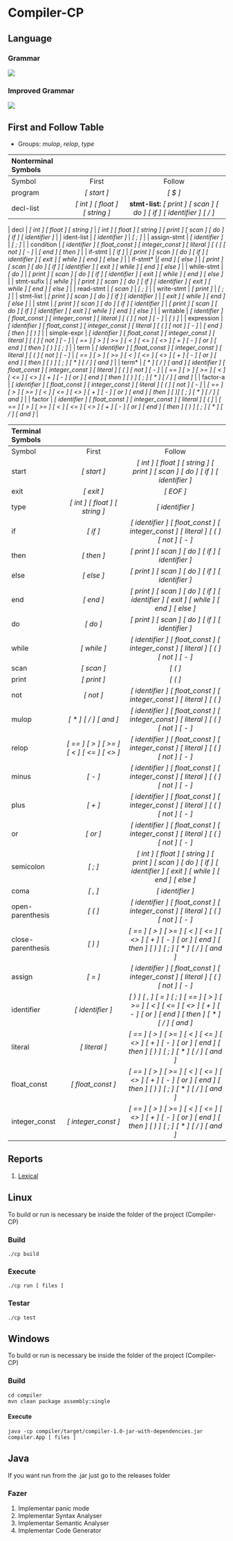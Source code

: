 # Compiler-CP

## Language 

### Grammar

![  ](doc/Grammar.png)

### Improved Grammar

![  ](doc/Grammar_2.png)

## First and Follow Table

* Groups: *mulop*, *relop*, *type*


| **Nonterminal Symbols** |||
| :--- | :---: | :---: |
| Symbol | First  | Follow |
| program | *[ start ]* | *[ $ ]* |
| decl-list | *[ int ]* *[ float ]* *[ string ]* | **stmt-list:**  *[ print ]* *[ scan ]* *[ do ]* *[ if ]* *[ identifier ]* *[ / ]* |

| decl | *[ int ]* *[ float ]* *[ string ]* | *[ int ]* *[ float ]* *[ string ]* *[ print ]* *[ scan ]* *[ do ]* *[ if ]* *[ identifier ]* |
| ident-list | *[ identifier ]* | *[ ; ]* |
| assign-stmt | *[ identifier ]* | *[ ; ]* |
| condition | *[ identifier ]* *[ float_const ]* *[ integer_const ]* *[ literal ]* *[ ( ]* *[ not ]* *[ - ]* | *[ end ]* *[ then ]* |
| if-stmt | *[ if ]* | *[ print ]* *[ scan ]* *[ do ]* *[ if ]* *[ identifier ]* *[ exit ]* *[ while ]* *[ end ]* *[ else ]* |
| if-stmt* |*[ end ]* *[ else ]* | *[ print ]* *[ scan ]* *[ do ]* *[ if ]* *[ identifier ]* *[ exit ]* *[ while ]* *[ end ]* *[ else ]* |
| while-stmt | *[ do ]* | *[ print ]* *[ scan ]* *[ do ]* *[ if ]* *[ identifier ]* *[ exit ]* *[ while ]* *[ end ]* *[ else ]* |
| stmt-sufix | *[ while ]* | *[ print ]* *[ scan ]* *[ do ]* *[ if ]* *[ identifier ]* *[ exit ]* *[ while ]* *[ end ]* *[ else ]* |
| read-stmt | *[ scan ]* | *[ ; ]* |
| write-stmt | *[ print ]* | *[ ; ]* |
| stmt-list | *[ print ]* *[ scan ]* *[ do ]* *[ if ]* *[ identifier ]* | *[ exit ]* *[ while ]* *[ end ]* *[ else ]* |
| stmt | *[ print ]* *[ scan ]* *[ do ]* *[ if ]* *[ identifier ]* | *[ print ]* *[ scan ]* *[ do ]* *[ if ]* *[ identifier ]* *[ exit ]* *[ while ]* *[ end ]* *[ else ]* |
| writable | *[ identifier ]* *[ float_const ]* *[ integer_const ]* *[ literal ]* *[ ( ]* *[ not ]* *[ - ]* | *[ ) ]* |
| expression | *[ identifier ]* *[ float_const ]* *[ integer_const ]* *[ literal ]* *[ ( ]* *[ not ]* *[ - ]* | *[ end ]* *[ then ]* *[ ) ]* |
| simple-expr | *[ identifier ]* *[ float_const ]* *[ integer_const ]* *[ literal ]* *[ ( ]* *[ not ]* *[ - ]* | *[ == ]* *[ > ]* *[ >= ]* *[ < ]* *[ <= ]* *[ <> ]* *[ + ]* *[ - ]* *[ or ]* *[ end ]* *[ then ]* *[ ) ]* *[ ; ]* |
| term | *[ identifier ]* *[ float_const ]* *[ integer_const ]* *[ literal ]* *[ ( ]* *[ not ]* *[ - ]* | *[ == ]* *[ > ]* *[ >= ]* *[ < ]* *[ <= ]* *[ <> ]* *[ + ]* *[ - ]* *[ or ]* *[ end ]* *[ then ]* *[ ) ]* *[ ; ]* *[ * ]* *[ / ]* *[ and ]* |
| term* | *[ * ]* *[ / ]* *[ and ]* *[ identifier ]* *[ float_const ]* *[ integer_const ]* *[ literal ]* *[ ( ]* *[ not ]* *[ - ]* | *[ == ]* *[ > ]* *[ >= ]* *[ < ]* *[ <= ]* *[ <> ]* *[ + ]* *[ - ]* *[ or ]* *[ end ]* *[ then ]* *[ ) ]* *[ ; ]* *[ * ]* *[ / ]* *[ and ]* |
| factor-a | *[ identifier ]* *[ float_const ]* *[ integer_const ]* *[ literal ]* *[ ( ]* *[ not ]* *[ - ]* | *[ == ]* *[ > ]* *[ >= ]* *[ < ]* *[ <= ]* *[ <> ]* *[ + ]* *[ - ]* *[ or ]* *[ end ]* *[ then ]* *[  )]* *[ ; ]* *[ * ]* *[ / ]* *[ and ]* |
| factor | *[ identifier ]* *[ float_const ]* *[ integer_const ]* *[ literal ]* *[ ( ]* | *[ == ]* *[ > ]* *[ >= ]* *[ < ]* *[ <= ]* *[ <> ]* *[ + ]* *[ - ]* *[ or ]* *[ end ]* *[ then ]* *[ ) ]* *[ ; ]* *[ * ]* *[ / ]* *[ and ]* |

| **Terminal Symbols** |||
| :--- | :---: | :---: |
| Symbol | First  | Follow |
| start | *[ start ]* | *[ int ]* *[ float ]* *[ string ]* *[ print ]* *[ scan ]* *[ do ]* *[ if ]* *[ identifier ]* |
| exit | *[ exit ]* | *[ EOF ]* |
| type | *[ int ]* *[ float ]* *[ string ]* | *[ identifier ]* |
| if | *[ if ]* | *[ identifier ]* *[ float_const ]* *[ integer_const ]* *[ literal ]* *[ ( ]* *[ not ]* *[ - ]* |
| then | *[ then ]* | *[ print ]* *[ scan ]* *[ do ]* *[ if ]* *[ identifier ]* |
| else | *[ else ]* | *[ print ]* *[ scan ]* *[ do ]* *[ if ]* *[ identifier ]* |
| end | *[ end ]* | *[ print ]* *[ scan ]* *[ do ]* *[ if ]* *[ identifier ]* *[ exit ]* *[ while ]* *[ end ]* *[ else ]* |
| do | *[ do ]* | *[ print ]* *[ scan ]* *[ do ]* *[ if ]* *[ identifier ]* |
| while | *[ while ]* | *[ identifier ]* *[ float_const ]* *[ integer_const ]* *[ literal ]* *[ ( ]* *[ not ]* *[ - ]* |
| scan | *[ scan ]* | *[ ( ]* |
| print | *[ print ]* | *[ ( ]* |
| not | *[ not ]* | *[ identifier ]* *[ float_const ]* *[ integer_const ]* *[ literal ]* *[ ( ]* |
| mulop | *[ * ]* *[ / ]* *[ and ]* | *[ identifier ]* *[ float_const ]* *[ integer_const ]* *[ literal ]* *[ ( ]* *[ not ]* *[ - ]* |
| relop | *[ == ]* *[ > ]* *[ >= ]* *[ < ]* *[ <= ]* *[ <> ]* | *[ identifier ]* *[ float_const ]* *[ integer_const ]* *[ literal ]* *[ ( ]* *[ not ]* *[ - ]* |
| minus | *[ - ]* | *[ identifier ]* *[ float_const ]* *[ integer_const ]* *[ literal ]* *[ ( ]* *[ not ]* *[ - ]* |
| plus | *[ + ]* | *[ identifier ]* *[ float_const ]* *[ integer_const ]* *[ literal ]* *[ ( ]* *[ not ]* *[ - ]* |
| or | *[ or ]* | *[ identifier ]* *[ float_const ]* *[ integer_const ]* *[ literal ]* *[ ( ]* *[ not ]* *[ - ]* |
| semicolon | *[ ; ]* | *[ int ]* *[ float ]* *[ string ]* *[ print ]* *[ scan ]* *[ do ]* *[ if ]* *[ identifier ]* *[ exit ]* *[ while ]* *[ end ]* *[ else ]* |
| coma | *[ , ]* | *[ identifier ]* |
| open-parenthesis | *[ ( ]* | *[ identifier ]* *[ float_const ]* *[ integer_const ]* *[ literal ]* *[ ( ]* *[ not ]* *[ - ]* |
| close-parenthesis | *[ ) ]* | *[ == ]* *[ > ]* *[ >= ]* *[ < ]* *[ <= ]* *[ <> ]* *[ + ]* *[ - ]* *[ or ]* *[ end ]* *[ then ]* *[ ) ]* *[ ; ]* *[ * ]* *[ / ]* *[ and ]* |
| assign | *[ = ]* | *[ identifier ]* *[ float_const ]* *[ integer_const ]* *[ literal ]* *[ ( ]* *[ not ]* *[ - ]* |
| identifier | *[ identifier ]* | *[ ) ]* *[ , ]* *[ = ]* *[ ; ]* *[ == ]* *[ > ]* *[ >= ]* *[ < ]* *[ <= ]* *[ <> ]* *[ + ]* *[ - ]* *[ or ]* *[ end ]* *[ then ]* *[ * ]* *[ / ]* *[ and ]* |
| literal | *[ literal ]* | *[ == ]* *[ > ]* *[ >= ]* *[ < ]* *[ <= ]* *[ <> ]* *[ + ]* *[ - ]* *[ or ]* *[ end ]* *[ then ]* *[ ) ]* *[ ; ]* *[ * ]* *[ / ]* *[ and ]* |
| float_const | *[ float_const ]* | *[ == ]* *[ > ]* *[ >= ]* *[ < ]* *[ <= ]* *[ <> ]* *[ + ]* *[ - ]* *[ or ]* *[ end ]* *[ then ]* *[ ) ]* *[ ; ]* *[ * ]* *[ / ]* *[ and ]* |
| integer_const | *[ integer_const ]* | *[ == ]* *[ > ]* *[ >= ]* *[ < ]* *[ <= ]* *[ <> ]* *[ + ]* *[ - ]* *[ or ]* *[ end ]* *[ then ]* *[ ) ]* *[ ; ]* *[ * ]* *[ / ]* *[ and ]* |

## Reports

1. [Lexical](doc/Report_1.md)

## Linux

To build or run is necessary be inside the folder of the project (Compiler-CP)

### Build

    ./cp build

### Execute
    
    ./cp run [ files ]

### Testar
    
    ./cp test

## Windows

To build or run is necessary be inside the folder of the project (Compiler-CP)

### Build

    cd compiler
    mvn clean package assembly:single

#### Execute
    
    java -cp compiler/target/compiler-1.0-jar-with-dependencies.jar compiler.App [ files ]

## Java

If you want run from the .jar just go to the releases folder


### Fazer

1. Implementar panic mode
2. Implementar Syntax Analyser
3. Implementar Semantic Analyser
4. Implementar Code Generator